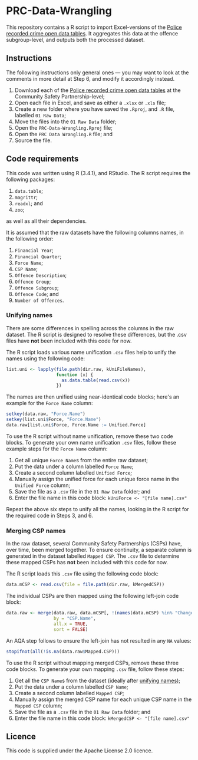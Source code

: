 # PRC-Data-Wrangling

This repository contains a R script to import Excel-versions of the [Police recorded crime open data tables](https://www.gov.uk/government/statistics/police-recorded-crime-open-data-tables). It aggregates this data at the offence subgroup-level, and outputs both the processed dataset.

## Instructions

The following instructions only general ones &mdash; you may want to look at the comments in more detail at Step 6, and modify it accordingly instead.

1. Download each of the [Police recorded crime open data tables](https://www.gov.uk/government/statistics/police-recorded-crime-open-data-tables) at the Community Safety Partnership-level;
2. Open each file in Excel, and save as either a `.xlsx` or `.xls` file;
3. Create a new folder where you have saved the `.Rproj`, and `.R` file, labelled `01 Raw Data`;
4. Move the files into the `01 Raw Data` folder;
5. Open the `PRC-Data-Wrangling.Rproj` file;
6. Open the `PRC Data Wrangling.R` file; and 
7. Source the file.

## Code requirements

This code was written using R (3.4.1), and RStudio. The R script requires the following packages:
1. `data.table`;
2. `magrittr`;
3. `readxl`; and
4. `zoo`;

as well as all their dependencies.

It is assumed that the raw datasets have the following columns names, in the following order:
1. `Financial Year`;
2. `Financial Quarter`;
3. `Force Name`;
4. `CSP Name`;
5. `Offence Description`;
6. `Offence Group`;
7. `Offence Subgroup`;
8. `Offence Code`; and
9. `Number of Offences`.

### Unifying names

There are some differences in spelling across the columns in the raw dataset. The R script is designed to resolve these differences, but the .csv files have **not** been included with this code for now.

The R script loads various name unification `.csv` files help to unify the names using the following code:

```r
list.uni <- lapply(file.path(dir.raw, kUniFileNames),
                   function (x) {
                     as.data.table(read.csv(x))
                   })
```

The names are then unified using near-identical code blocks; here's an example for the `Force Name` column:

```r
setkey(data.raw, "Force.Name")
setkey(list.uni$Force, "Force.Name")
data.raw[list.uni$Force, Force.Name := Unified.Force]
```

To use the R script without name unification, remove these two code blocks. To generate your own name unification `.csv` files, follow these example steps for the `Force Name` column:

1. Get all unique `Force Name`s from the entire raw dataset;
2. Put the data under a column labelled `Force Name`;
3. Create a second column labelled `Unified Force`;
4. Manually assign the unified force for each unique force name in the `Unified Force` column;
5. Save the file as a `.csv` file in the `01 Raw Data` folder; and
6. Enter the file name in this code block: `kUniForce <- "[file name].csv"`

Repeat the above six steps to unify all the names, looking in the R script for the required code in Steps 3, and 6.

### Merging CSP names

In the raw dataset, several Community Safety Partnerships (CSPs) have, over time, been merged together. To ensure continuity, a separate column is generated in the dataset labelled `Mapped CSP`. The `.csv` file to determine these mapped CSPs has **not** been included with this code for now.

The R script loads this `.csv` file using the following code block:

```r
data.mCSP <- read.csv(file = file.path(dir.raw, kMergedCSP))
```

The individual CSPs are then mapped using the following left-join code block:

```r
data.raw <- merge(data.raw, data.mCSP[, !(names(data.mCSP) %in% "Change")], 
                  by = "CSP.Name",
                  all.x = TRUE,
                  sort = FALSE)
```

An AQA step follows to ensure the left-join has not resulted in any `NA` values:

```r
stopifnot(all(!is.na(data.raw$Mapped.CSP)))
```

To use the R script without mapping merged CSPs, remove these three code blocks. To generate your own mapping `.csv` file, follow these steps:

1. Get all the `CSP Name`s from the dataset (ideally after [unifying names](/README.md#unifying-names));
2. Put the data under a column labelled `CSP Name`;
3. Create a second column labelled `Mapped CSP`;
4. Manually assign the merged CSP name for each unique CSP name in the `Mapped CSP` column;
5. Save the file as a `.csv` file in the `01 Raw Data` folder; and
6. Enter the file name in this code block: `kMergedCSP <- "[file name].csv"`

## Licence

This code is supplied under the Apache License 2.0 licence.
